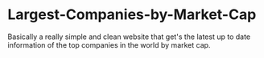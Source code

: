 # Largest-Companies-by-Market-Cap
Basically a really simple and clean website that get's the latest up to date information of the top companies in the world by market cap.
